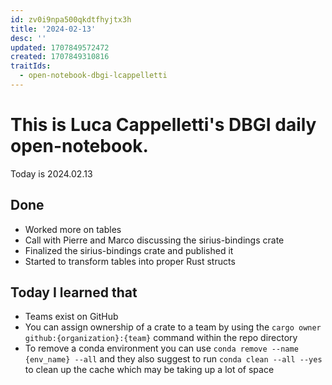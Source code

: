 ```yaml
---
id: zv0i9npa500qkdtfhyjtx3h
title: '2024-02-13'
desc: ''
updated: 1707849572472
created: 1707849310816
traitIds:
  - open-notebook-dbgi-lcappelletti
---
```



# This is Luca Cappelletti's DBGI daily open-notebook.

Today is 2024.02.13

## Done

- Worked more on tables
- Call with Pierre and Marco discussing the sirius-bindings crate
- Finalized the sirius-bindings crate and published it
- Started to transform tables into proper Rust structs

## Today I learned that

- Teams exist on GitHub
- You can assign ownership of a crate to a team by using the `cargo owner github:{organization}:{team}` command within the repo directory
- To remove a conda environment you can use `conda remove --name {env_name} --all` and they also suggest to run `conda clean --all --yes` to clean up the cache which may be taking up a lot of space
